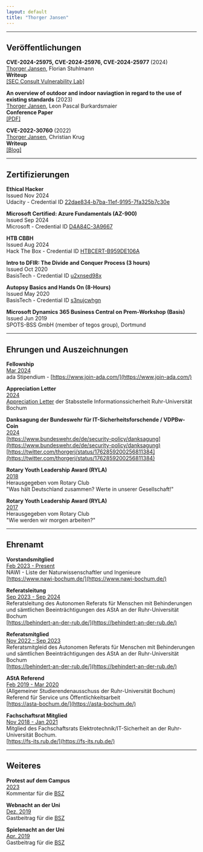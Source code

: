 ```yaml
---
layout: default
title: "Thorger Jansen"
---
```


---

## Veröffentlichungen

**CVE-2024-25975, CVE-2024-25976, CVE-2024-25977** (2024)   
<u>Thorger Jansen</u>, Florian Stuhlmann   
**Writeup**   
[[SEC Consult Vulnerability Lab]](https://sec-consult.com/vulnerability-lab/advisory/multiple-vulnerabilities-in-hawki/)

**An overview of outdoor and indoor naviagtion in regard to the use of existing standards** (2023)  
<u>Thorger Jansen</u>, Leon Pascal Burkardsmaier   
**Conference Paper**  
[[PDF]](https://hss-opus.ub.ruhr-uni-bochum.de/opus4/frontdoor/index/index/docId/10121)

**CVE-2022-30760** (2022)  
<u>Thorger Jansen</u>, Christian Krug   
**Writeup**  
[[Blog]](https://homepage.ruhr-uni-bochum.de/Christian.Krug-q97/CVE-2022-30760.html)

---

## Zertifizierungen
**Ethical Hacker**  
Issued Nov 2024  
Udacity - Credential ID [ 22dae834-b7ba-11ef-9195-7fa325b7c30e ](https://www.udacity.com/certificate/e/22dae834-b7ba-11ef-9195-7fa325b7c30e)

**Microsoft Certified: Azure Fundamentals (AZ-900)**  
Issued Sep 2024  
Microsoft - Credential ID [ D4A84C-3A9667 ](https://learn.microsoft.com/de-de/users/thorgerjansen-7634/transcript/7olqysk348olpwm)

**HTB CBBH**  
Issued Aug 2024  
Hack The Box - Credential ID [ HTBCERT-B959DE106A ](https://www.hackthebox.com/certificates)  

**Intro to DFIR: The Divide and Conquer Process (3 hours)**  
Issued Oct 2020  
BasisTech - Credential ID [ u2xnsed98x ](https://training.sleuthkitlabs.com/certificates/u2xnsed98x)  

**Autopsy Basics and Hands On (8-Hours)**  
Issued May 2020  
BasisTech - Credential ID [ s3nujcwhgn ](https://training.sleuthkitlabs.com/certificates/s3nujcwhgn)  

**Microsoft Dynamics 365 Business Central on Prem-Workshop (Basis)**  
Issued Jun 2019  
SPOTS-BSS GmbH (member of tegos group), Dortmund

---

## Ehrungen und Auszeichnungen
**Fellowship**  
<u>Mar 2024</u>  
ada Stipendium - [https://www.join-ada.com/](https://www.join-ada.com/)

**Appreciation Letter**  
<u>2024</u>  
[Appreciation Letter](uploads/RUB_Letter.jpg) der Stabsstelle Informationssicherheit Ruhr-Universität Bochum

**Danksagung der Bundeswehr für IT-Sicherheitsforschende / VDPBw-Coin**  
<u>2024</u>  
[https://www.bundeswehr.de/de/security-policy/danksagung](https://www.bundeswehr.de/de/security-policy/danksagung)  
[https://twitter.com/thorgerj/status/1762859200256811384](https://twitter.com/thorgerj/status/1762859200256811384)

**Rotary Youth Leadership Award (RYLA)**  
<u>2018</u>  
Herausgegeben vom Rotary Club  
"Was hält Deutschland zusammen? Werte in unserer Gesellschaft!"

**Rotary Youth Leadership Award (RYLA)**  
<u>2017</u>    
Herausgegeben vom Rotary Club  
"Wie werden wir morgen arbeiten?"

---

## Ehrenamt
**Vorstandsmitglied**  
<u>Feb 2023 - Present</u>  
NAWI - Liste der Naturwissenschaftler und Ingenieure  
[https://www.nawi-bochum.de/](https://www.nawi-bochum.de/)

**Referatsleitung**  
<u>Sep 2023 - Sep 2024</u>  
Referatsleitung des Autonomen Referats für Menschen mit Behinderungen und sämtlichen Beeinträchtigungen des
AStA an der Ruhr-Universität Bochum  
[https://behindert-an-der-rub.de/](https://behindert-an-der-rub.de/)

**Referatsmitglied**  
<u>Nov 2022 - Sep 2023</u>  
Referatsmitgleid des Autonomen Referats für Menschen mit Behinderungen und sämtlichen Beeinträchtigungen des
AStA an der Ruhr-Universität Bochum  
[https://behindert-an-der-rub.de/](https://behindert-an-der-rub.de/)

**AStA Referend**  
<u>Feb 2019 - Mar 2020</u>  
(Allgemeiner Studierendenausschuss der Ruhr-Universität Bochum)  
Referend für Service uns Öffentlichkeitsarbeit  
[https://asta-bochum.de/](https://asta-bochum.de/)
 
**Fachschaftsrat Mitglied**  
<u>Nov 2018 - Jan 2021</u>  
Mitglied des Fachschaftsrats Elektrotechnik/IT-Sicherheit an der Ruhr-Universität Bochum.  
[https://fs-its.rub.de/](https://fs-its.rub.de/)

---

## Weiteres

**Protest auf dem Campus**  
<u>2023</u>  
Kommentar für die [BSZ](https://www.bszonline.de/wp-content/uploads/2023/10/bsz-1390.pdf)

**Webnacht an der Uni**  
<u>Dez. 2019</u>  
Gastbeitrag für die [BSZ](https://www.bszonline.de/2019/12/05/webnacht-der-uni/)

**Spielenacht an der Uni**  
<u>Apr. 2019</u>  
Gastbeitrag für die [BSZ](https://www.bszonline.de/2019/04/29/spielenacht-der-uni/)